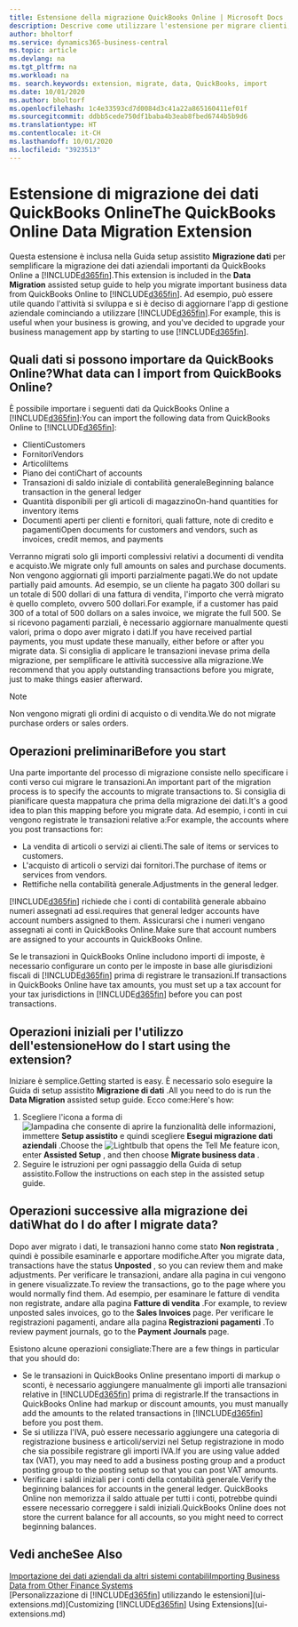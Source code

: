 ```yaml
---
title: Estensione della migrazione QuickBooks Online | Microsoft Docs
description: Descrive come utilizzare l'estensione per migrare clienti, fornitori, articoli e conti da QuickBooks Online a Business Central.
author: bholtorf
ms.service: dynamics365-business-central
ms.topic: article
ms.devlang: na
ms.tgt_pltfrm: na
ms.workload: na
ms. search.keywords: extension, migrate, data, QuickBooks, import
ms.date: 10/01/2020
ms.author: bholtorf
ms.openlocfilehash: 1c4e33593cd7d0084d3c41a22a865160411ef01f
ms.sourcegitcommit: ddbb5cede750df1baba4b3eab8fbed6744b5b9d6
ms.translationtype: HT
ms.contentlocale: it-CH
ms.lasthandoff: 10/01/2020
ms.locfileid: "3923513"
---
```

# <a name="the-quickbooks-online-data-migration-extension"></a><span data-ttu-id="ef699-103">Estensione di migrazione dei dati QuickBooks Online</span><span class="sxs-lookup"><span data-stu-id="ef699-103">The QuickBooks Online Data Migration Extension</span></span>

<span data-ttu-id="ef699-104">Questa estensione è inclusa nella Guida setup assistito **Migrazione dati** per semplificare la migrazione dei dati aziendali importanti da QuickBooks Online a [!INCLUDE[d365fin](includes/d365fin_md.md)].</span><span class="sxs-lookup"><span data-stu-id="ef699-104">This extension is included in the **Data Migration** assisted setup guide to help you migrate important business data from QuickBooks Online to [!INCLUDE[d365fin](includes/d365fin_md.md)].</span></span> <span data-ttu-id="ef699-105">Ad esempio, può essere utile quando l'attività si sviluppa e si è deciso di aggiornare l'app di gestione aziendale cominciando a utilizzare [!INCLUDE[d365fin](includes/d365fin_md.md)].</span><span class="sxs-lookup"><span data-stu-id="ef699-105">For example, this is useful when your business is growing, and you've decided to upgrade your business management app by starting to use [!INCLUDE[d365fin](includes/d365fin_md.md)].</span></span>

## <a name="what-data-can-i-import-from-quickbooks-online"></a><span data-ttu-id="ef699-106">Quali dati si possono importare da QuickBooks Online?</span><span class="sxs-lookup"><span data-stu-id="ef699-106">What data can I import from QuickBooks Online?</span></span>

<span data-ttu-id="ef699-107">È possibile importare i seguenti dati da QuickBooks Online a [!INCLUDE[d365fin](includes/d365fin_md.md)]:</span><span class="sxs-lookup"><span data-stu-id="ef699-107">You can import the following data from QuickBooks Online to [!INCLUDE[d365fin](includes/d365fin_md.md)]:</span></span>  

* <span data-ttu-id="ef699-108">Clienti</span><span class="sxs-lookup"><span data-stu-id="ef699-108">Customers</span></span>
* <span data-ttu-id="ef699-109">Fornitori</span><span class="sxs-lookup"><span data-stu-id="ef699-109">Vendors</span></span>
* <span data-ttu-id="ef699-110">Articoli</span><span class="sxs-lookup"><span data-stu-id="ef699-110">Items</span></span>
* <span data-ttu-id="ef699-111">Piano dei conti</span><span class="sxs-lookup"><span data-stu-id="ef699-111">Chart of accounts</span></span>
* <span data-ttu-id="ef699-112">Transazioni di saldo iniziale di contabilità generale</span><span class="sxs-lookup"><span data-stu-id="ef699-112">Beginning balance transaction in the general ledger</span></span>
* <span data-ttu-id="ef699-113">Quantità disponibili per gli articoli di magazzino</span><span class="sxs-lookup"><span data-stu-id="ef699-113">On-hand quantities for inventory items</span></span>
* <span data-ttu-id="ef699-114">Documenti aperti per clienti e fornitori, quali fatture, note di credito e pagamenti</span><span class="sxs-lookup"><span data-stu-id="ef699-114">Open documents for customers and vendors, such as invoices, credit memos, and payments</span></span>

<span data-ttu-id="ef699-115">Verranno migrati solo gli importi complessivi relativi a documenti di vendita e acquisto.</span><span class="sxs-lookup"><span data-stu-id="ef699-115">We migrate only full amounts on sales and purchase documents.</span></span> <span data-ttu-id="ef699-116">Non vengono aggiornati gli importi parzialmente pagati.</span><span class="sxs-lookup"><span data-stu-id="ef699-116">We do not update partially paid amounts.</span></span> <span data-ttu-id="ef699-117">Ad esempio, se un cliente ha pagato 300 dollari su un totale di 500 dollari di una fattura di vendita, l'importo che verrà migrato è quello completo, ovvero 500 dollari.</span><span class="sxs-lookup"><span data-stu-id="ef699-117">For example, if a customer has paid 300 of a total of 500 dollars on a sales invoice, we migrate the full 500.</span></span> <span data-ttu-id="ef699-118">Se si ricevono pagamenti parziali, è necessario aggiornare manualmente questi valori, prima o dopo aver migrato i dati.</span><span class="sxs-lookup"><span data-stu-id="ef699-118">If you have received partial payments, you must update these manually, either before or after you migrate data.</span></span> <span data-ttu-id="ef699-119">Si consiglia di applicare le transazioni inevase prima della migrazione, per semplificare le attività successive alla migrazione.</span><span class="sxs-lookup"><span data-stu-id="ef699-119">We recommend that you apply outstanding transactions before you migrate, just to make things easier afterward.</span></span>

> [!NOTE]  
> <span data-ttu-id="ef699-120">Non vengono migrati gli ordini di acquisto o di vendita.</span><span class="sxs-lookup"><span data-stu-id="ef699-120">We do not migrate purchase orders or sales orders.</span></span>

## <a name="before-you-start"></a><span data-ttu-id="ef699-121">Operazioni preliminari</span><span class="sxs-lookup"><span data-stu-id="ef699-121">Before you start</span></span>

<span data-ttu-id="ef699-122">Una parte importante del processo di migrazione consiste nello specificare i conti verso cui migrare le transazioni.</span><span class="sxs-lookup"><span data-stu-id="ef699-122">An important part of the migration process is to specify the accounts to migrate transactions to.</span></span> <span data-ttu-id="ef699-123">Si consiglia di pianificare questa mappatura che prima della migrazione dei dati.</span><span class="sxs-lookup"><span data-stu-id="ef699-123">It's a good idea to plan this mapping before you migrate data.</span></span> <span data-ttu-id="ef699-124">Ad esempio, i conti in cui vengono registrate le transazioni relative a:</span><span class="sxs-lookup"><span data-stu-id="ef699-124">For example, the accounts where you post transactions for:</span></span>  

* <span data-ttu-id="ef699-125">La vendita di articoli o servizi ai clienti.</span><span class="sxs-lookup"><span data-stu-id="ef699-125">The sale of items or services to customers.</span></span>
* <span data-ttu-id="ef699-126">L'acquisto di articoli o servizi dai fornitori.</span><span class="sxs-lookup"><span data-stu-id="ef699-126">The purchase of items or services from vendors.</span></span>  
* <span data-ttu-id="ef699-127">Rettifiche nella contabilità generale.</span><span class="sxs-lookup"><span data-stu-id="ef699-127">Adjustments in the general ledger.</span></span>  

[!INCLUDE[d365fin](includes/d365fin_md.md)] <span data-ttu-id="ef699-128">richiede che i conti di contabilità generale abbaino numeri assegnati ad essi.</span><span class="sxs-lookup"><span data-stu-id="ef699-128">requires that general ledger accounts have account numbers assigned to them.</span></span> <span data-ttu-id="ef699-129">Assicurarsi che i numeri vengano assegnati ai conti in QuickBooks Online.</span><span class="sxs-lookup"><span data-stu-id="ef699-129">Make sure that account numbers are assigned to your accounts in QuickBooks Online.</span></span>

<span data-ttu-id="ef699-130">Se le transazioni in QuickBooks Online includono importi di imposte, è necessario configurare un conto per le imposte in base alle giurisdizioni fiscali di [!INCLUDE[d365fin](includes/d365fin_md.md)] prima di registrare le transazioni.</span><span class="sxs-lookup"><span data-stu-id="ef699-130">If transactions in QuickBooks Online have tax amounts, you must set up a tax account for your tax jurisdictions in [!INCLUDE[d365fin](includes/d365fin_md.md)] before you can post transactions.</span></span>

## <a name="how-do-i-start-using-the-extension"></a><span data-ttu-id="ef699-131">Operazioni iniziali per l'utilizzo dell'estensione</span><span class="sxs-lookup"><span data-stu-id="ef699-131">How do I start using the extension?</span></span>

<span data-ttu-id="ef699-132">Iniziare è semplice.</span><span class="sxs-lookup"><span data-stu-id="ef699-132">Getting started is easy.</span></span> <span data-ttu-id="ef699-133">È necessario solo eseguire la Guida di setup assistito **Migrazione di dati** .</span><span class="sxs-lookup"><span data-stu-id="ef699-133">All you need to do is run the **Data Migration** assisted setup guide.</span></span> <span data-ttu-id="ef699-134">Ecco come:</span><span class="sxs-lookup"><span data-stu-id="ef699-134">Here's how:</span></span>

1. <span data-ttu-id="ef699-135">Scegliere l'icona a forma di ![lampadina che consente di aprire la funzionalità delle informazioni](media/ui-search/search_small.png "Informazioni sull'operazione che si desidera eseguire"), immettere **Setup assistito** e quindi scegliere **Esegui migrazione dati aziendali** .</span><span class="sxs-lookup"><span data-stu-id="ef699-135">Choose the ![Lightbulb that opens the Tell Me feature](media/ui-search/search_small.png "Tell me what you want to do") icon, enter **Assisted Setup** , and then choose **Migrate business data** .</span></span>
2. <span data-ttu-id="ef699-136">Seguire le istruzioni per ogni passaggio della Guida di setup assistito.</span><span class="sxs-lookup"><span data-stu-id="ef699-136">Follow the instructions on each step in the assisted setup guide.</span></span>

## <a name="what-do-i-do-after-i-migrate-data"></a><span data-ttu-id="ef699-137">Operazioni successive alla migrazione dei dati</span><span class="sxs-lookup"><span data-stu-id="ef699-137">What do I do after I migrate data?</span></span>

<span data-ttu-id="ef699-138">Dopo aver migrato i dati, le transazioni hanno come stato **Non registrata** , quindi è possibile esaminarle e apportare modifiche.</span><span class="sxs-lookup"><span data-stu-id="ef699-138">After you migrate data, transactions have the status **Unposted** , so you can review them and make adjustments.</span></span> <span data-ttu-id="ef699-139">Per verificare le transazioni, andare alla pagina in cui vengono in genere visualizzate.</span><span class="sxs-lookup"><span data-stu-id="ef699-139">To review the transactions, go to the page where you would normally find them.</span></span> <span data-ttu-id="ef699-140">Ad esempio, per esaminare le fatture di vendita non registrate, andare alla pagina **Fatture di vendita** .</span><span class="sxs-lookup"><span data-stu-id="ef699-140">For example, to review unposted sales invoices, go to the **Sales Invoices** page.</span></span> <span data-ttu-id="ef699-141">Per verificare le registrazioni pagamenti, andare alla pagina **Registrazioni pagamenti** .</span><span class="sxs-lookup"><span data-stu-id="ef699-141">To review payment journals, go to the **Payment Journals** page.</span></span>  

<span data-ttu-id="ef699-142">Esistono alcune operazioni consigliate:</span><span class="sxs-lookup"><span data-stu-id="ef699-142">There are a few things in particular that you should do:</span></span>

* <span data-ttu-id="ef699-143">Se le transazioni in QuickBooks Online presentano importi di markup o sconti, è necessario aggiungere manualmente gli importi alle transazioni relative in [!INCLUDE[d365fin](includes/d365fin_md.md)] prima di registrarle.</span><span class="sxs-lookup"><span data-stu-id="ef699-143">If the transactions in QuickBooks Online had markup or discount amounts, you must manually add the amounts to the related transactions in [!INCLUDE[d365fin](includes/d365fin_md.md)] before you post them.</span></span>
* <span data-ttu-id="ef699-144">Se si utilizza l'IVA, può essere necessario aggiungere una categoria di registrazione business e articoli/servizi nel Setup registrazione in modo che sia possibile registrare gli importi IVA.</span><span class="sxs-lookup"><span data-stu-id="ef699-144">If you are using value added tax (VAT), you may need to add a business posting group and a product posting group to the posting setup so that you can post VAT amounts.</span></span>
* <span data-ttu-id="ef699-145">Verificare i saldi iniziali per i conti della contabilità generale.</span><span class="sxs-lookup"><span data-stu-id="ef699-145">Verify the beginning balances for accounts in the general ledger.</span></span> <span data-ttu-id="ef699-146">QuickBooks Online non memorizza il saldo attuale per tutti i conti, potrebbe quindi essere necessario correggere i saldi iniziali.</span><span class="sxs-lookup"><span data-stu-id="ef699-146">QuickBooks Online does not store the current balance for all accounts, so you might need to correct beginning balances.</span></span>

## <a name="see-also"></a><span data-ttu-id="ef699-147">Vedi anche</span><span class="sxs-lookup"><span data-stu-id="ef699-147">See Also</span></span>

[<span data-ttu-id="ef699-148">Importazione dei dati aziendali da altri sistemi contabili</span><span class="sxs-lookup"><span data-stu-id="ef699-148">Importing Business Data from Other Finance Systems</span></span>](across-import-data-configuration-packages.md)  
<span data-ttu-id="ef699-149">[Personalizzazione di [!INCLUDE[d365fin](includes/d365fin_md.md)] utilizzando le estensioni](ui-extensions.md)</span><span class="sxs-lookup"><span data-stu-id="ef699-149">[Customizing [!INCLUDE[d365fin](includes/d365fin_md.md)] Using Extensions](ui-extensions.md)</span></span>  
